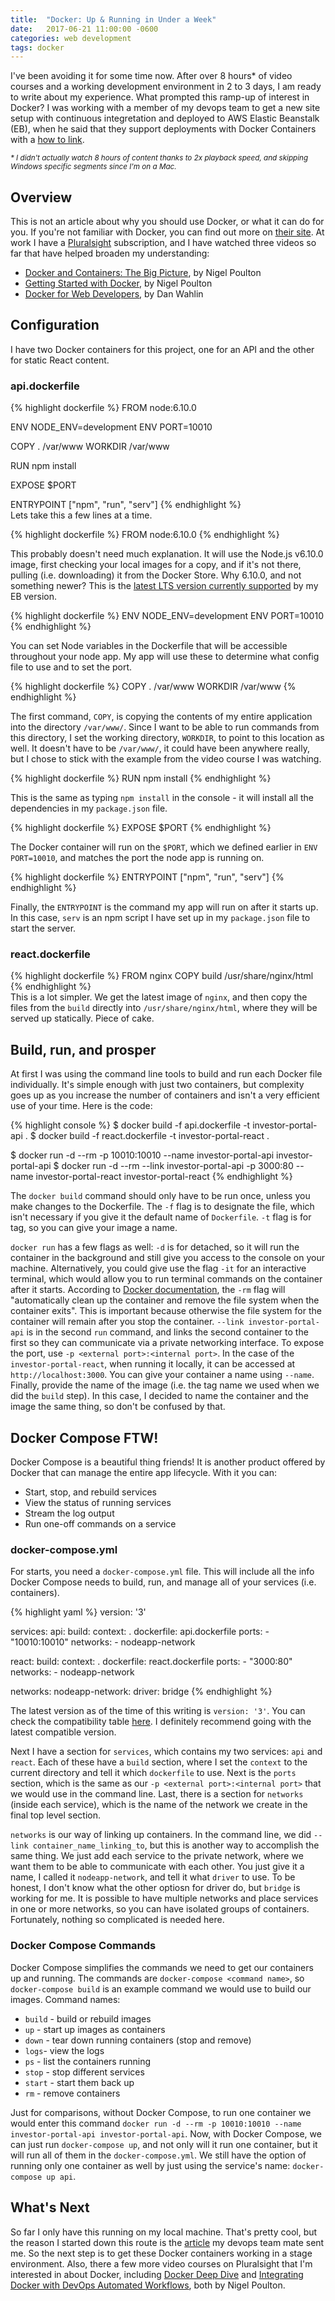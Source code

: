 ```yaml
---
title:  "Docker: Up & Running in Under a Week"
date:   2017-06-21 11:00:00 -0600
categories: web development
tags: docker
---
```

I've been avoiding it for some time now. After over 8 hours* of video courses and a working development environment in 2 to 3 days, I am ready to write about my experience. What prompted this ramp-up of interest in Docker? I was working with a member of my devops team to get a new site setup with continuous integretation and deployed to AWS Elastic Beanstalk (EB), when he said that they support deployments with Docker Containers with a [how to link][aws-eb-and-docker].

<small>*\* I didn't actually watch 8 hours of content thanks to 2x playback speed, and skipping Windows specific segments since I'm on a Mac.*</small>

## Overview

This is not an article about why you should use Docker, or what it can do for you. If you're not familiar with Docker, you can find out more on [their site](https://www.docker.com/what-docker). At work I have a [Pluralsight](https://www.pluralsight.com/) subscription, and I have watched three videos so far that have helped broaden my understanding:
* [Docker and Containers: The Big Picture](https://app.pluralsight.com/library/courses/docker-containers-big-picture), by Nigel Poulton
* [Getting Started with Docker](https://app.pluralsight.com/library/courses/docker-getting-started), by Nigel Poulton
* [Docker for Web Developers](https://app.pluralsight.com/library/courses/docker-web-development), by Dan Wahlin

## Configuration

I have two Docker containers for this project, one for an API and the other for static React content. 

### api.dockerfile

{% highlight dockerfile %}
FROM node:6.10.0

ENV NODE_ENV=development
ENV PORT=10010

COPY . /var/www
WORKDIR /var/www

RUN npm install

EXPOSE $PORT

ENTRYPOINT ["npm", "run", "serv"]
{% endhighlight %}
<br />
Lets take this a few lines at a time.

{% highlight dockerfile %}
FROM node:6.10.0
{% endhighlight %}

This probably doesn't need much explanation. It will use the Node.js v6.10.0 image, first checking your local images for a copy, and if it's not there, pulling (i.e. downloading) it from the Docker Store. Why 6.10.0, and not something newer? This is the [latest LTS version currently supported][aws-nodejs-docs] by my EB version.

{% highlight dockerfile %}
ENV NODE_ENV=development
ENV PORT=10010
{% endhighlight %}

You can set Node variables in the Dockerfile that will be accessible throughout your node app. My app will use these to determine what config file to use and to set the port.

{% highlight dockerfile %}
COPY . /var/www
WORKDIR /var/www
{% endhighlight %}

The first command, `COPY`, is copying the contents of my entire application into the directory `/var/www/`. Since I want to be able to run commands from this directory, I set the working directory, `WORKDIR`, to point to this location as well. It doesn't have to be `/var/www/`, it could have been anywhere really, but I chose to stick with the example from the video course I was watching.

{% highlight dockerfile %}
RUN npm install
{% endhighlight %}

This is the same as typing `npm install` in the console - it will install all the dependencies in my `package.json` file.

{% highlight dockerfile %}
EXPOSE $PORT
{% endhighlight %}

The Docker container will run on the `$PORT`, which we defined earlier in `ENV PORT=10010`, and matches the port the node app is running on.

{% highlight dockerfile %}
ENTRYPOINT ["npm", "run", "serv"]
{% endhighlight %}

Finally, the `ENTRYPOINT` is the command my app will run on after it starts up. In this case, `serv` is an npm script I have set up in my `package.json` file to start the server.

### react.dockerfile

{% highlight dockerfile %}
FROM nginx
COPY build /usr/share/nginx/html
{% endhighlight %}
<br />
This is a lot simpler. We get the latest image of `nginx`, and then copy the files from the `build` directly into `/usr/share/nginx/html`, where they will be served up statically. Piece of cake.

## Build, run, and prosper

At first I was using the command line tools to build and run each Docker file individually. It's simple enough with just two containers, but complexity goes up as you increase the number of containers and isn't a very efficient use of your time. Here is the code:

{% highlight console %}
$ docker build -f api.dockerfile -t investor-portal-api .
$ docker build -f react.dockerfile -t investor-portal-react .

$ docker run -d --rm -p 10010:10010 --name investor-portal-api investor-portal-api
$ docker run -d --rm --link investor-portal-api -p 3000:80 --name investor-portal-react investor-portal-react
{% endhighlight %}

The `docker build` command should only have to be run once, unless you make changes to the Dockerfile. The `-f` flag is to designate the file, which isn't necessary if you give it the default name of `Dockerfile`. `-t` flag is for tag, so you can give your image a name.

`docker run` has a few flags as well: `-d` is for detached, so it will run the container in the background and still give you access to the console on your machine. Alternatively, you could give use the flag `-it` for an interactive terminal, which would allow you to run terminal commands on the container after it starts. According to [Docker documentation](https://docs.docker.com/engine/reference/run/#clean-up-rm), the `-rm` flag will "automatically clean up the container and remove the file system when the container exits". This is important because otherwise the file system for the container will remain after you stop the container. `--link investor-portal-api` is in the second `run` command, and links the second container to the first so they can communicate via a private networking interface. To expose the port, use `-p <external port>:<internal port>`. In the case of the `investor-portal-react`, when running it locally, it can be accessed at `http://localhost:3000`. You can give your container a name using `--name`. Finally, provide the name of the image (i.e. the tag name we used when we did the `build` step). In this case, I decided to name the container and the image the same thing, so don't be confused by that.

## Docker Compose FTW!

Docker Compose is a beautiful thing friends! It is another product offered by Docker that can manage the entire app lifecycle. With it you can:
* Start, stop, and rebuild services
* View the status of running services
* Stream the log output
* Run one-off commands on a service

### docker-compose.yml

For starts, you need a `docker-compose.yml` file. This will include all the info Docker Compose needs to build, run, and manage all of your services (i.e. containers).

{% highlight yaml %}
version: '3'

services:
  api:
    build:
      context: .
      dockerfile: api.dockerfile
    ports:
      - "10010:10010"
    networks:
      - nodeapp-network

  react:
    build:
      context: .
      dockerfile: react.dockerfile
    ports:
      - "3000:80"
    networks:
      - nodeapp-network

networks:
  nodeapp-network:
    driver: bridge
{% endhighlight %}

The latest version as of the time of this writing is `version: '3'`. You can check the compatibility table [here](https://docs.docker.com/compose/compose-file/compose-versioning/). I definitely recommend going with the latest compatible version.

Next I have a section for `services`, which contains my two services: `api` and `react`. Each of these have a `build` section, where I set the `context` to the current directory and tell it which `dockerfile` to use. Next is the `ports` section, which is the same as our `-p <external port>:<internal port>` that we would use in the command line. Last, there is a section for `networks` (inside each service), which is the name of the network we create in the final top level section.

`networks` is our way of linking up containers. In the command line, we did `--link container_name_linking_to`, but this is another way to accomplish the same thing. We just add each service to the private network, where we want them to be able to communicate with each other. You just give it a name, I called it `nodeapp-network`, and tell it what `driver` to use. To be honest, I don't know what the other optiosn for driver do, but `bridge` is working for me. It is possible to have multiple networks and place services in one or more networks, so you can have isolated groups of containers. Fortunately, nothing so complicated is needed here.

### Docker Compose Commands

Docker Compose simplifies the commands we need to get our containers up and running. The commands are `docker-compose <command name>`, so `docker-compose build` is an example command we would use to build our images. Command names:
* `build` - build or rebuild images
* `up` - start up images as containers
* `down` - tear down running containers (stop and remove)
* `logs`- view the logs
* `ps` - list the containers running
* `stop` - stop different services
* `start` - start them back up
* `rm` - remove containers

Just for comparisons, without Docker Compose, to run one container we would enter this command `docker run -d --rm -p 10010:10010 --name investor-portal-api investor-portal-api`. Now, with Docker Compose, we can just run `docker-compose up`, and not only will it run one container, but it will run all of them in the `docker-compose.yml`. We still have the option of running only one container as well by just using the service's name: `docker-compose up api`.

## What's Next

So far I only have this running on my local machine. That's pretty cool, but the reason I started down this route is the [article][aws-eb-and-docker] my devops team mate sent me. So the next step is to get these Docker containers working in a stage environment. Also, there a few more video courses on Pluralsight that I'm interested in about Docker, including [Docker Deep Dive](https://app.pluralsight.com/player?course=docker-deep-dive&author=nigel-poulton&name=docker-deep-dive-m0&clip=0) and [Integrating Docker with DevOps Automated Workflows](https://app.pluralsight.com/player?course=integrating-docker-with-devops-automated-workflows&author=nigel-poulton&name=integrating-docker-with-devops-automated-workflows-m1&clip=0), both by Nigel Poulton.

[aws-nodejs-docs]: http://docs.aws.amazon.com/elasticbeanstalk/latest/dg/concepts.platforms.html#concepts.platforms.nodejs
[aws-eb-and-docker]: http://docs.aws.amazon.com/elasticbeanstalk/latest/dg/create_deploy_docker.html
